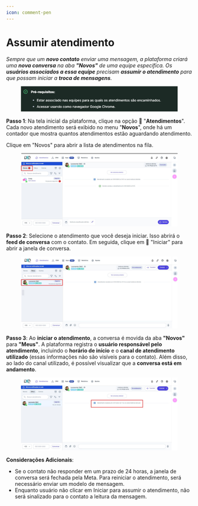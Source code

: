 ```yaml
---
icon: comment-pen
---
```


# Assumir atendimento

_Sempre que um **novo contato** enviar uma mensagem, a plataforma criará uma **nova conversa** na aba **"Novos"** de uma equipe específica. Os **usuários associados a essa equipe** precisam **assumir o atendimento** para que possam iniciar a **troca de mensagens**._

<figure><img src="../../.gitbook/assets/image (66).png" alt=""><figcaption></figcaption></figure>

**Passo 1**: Na tela inicial da plataforma, clique na opção 💬 "**Atendimentos**". Cada novo atendimento será exibido no menu "**Novos**", onde há um contador que mostra quantos atendimentos estão aguardando atendimento.

Clique em "Novos" para abrir a lista de atendimentos na fila.

<figure><img src="../../.gitbook/assets/Passo 1 (1) (1).jpg" alt=""><figcaption></figcaption></figure>

**Passo 2**: Selecione o atendimento que você deseja iniciar. Isso abrirá o **feed de conversa** com o contato. Em seguida, clique em 💬 "Iniciar" para abrir a janela de conversa.

<figure><img src="../../.gitbook/assets/Passo 2 (2) (1).jpg" alt=""><figcaption></figcaption></figure>

**Passo 3**: Ao **iniciar o atendimento**, a conversa é movida da aba **"Novos"** para **"Meus"**. A plataforma registra o **usuário responsável pelo atendimento**, incluindo o **horário de início** e o **canal de atendimento utilizado** (essas informações não são visíveis para o contato). Além disso, ao lado do canal utilizado, é possível visualizar que a **conversa está em andamento**.

<figure><img src="../../.gitbook/assets/Passo 3 (2).jpg" alt=""><figcaption></figcaption></figure>

**Considerações Adicionais**:

* Se o contato não responder em um prazo de 24 horas, a janela de conversa será fechada pela Meta. Para reiniciar o atendimento, será necessário enviar um modelo de mensagem.
* Enquanto usuário não clicar em Iniciar para assumir o atendimento, não será sinalizado para o contato a leitura da mensagem.
